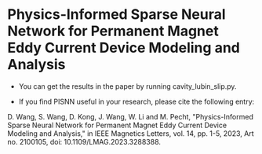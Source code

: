 # Physics-Informed Sparse Neural Network for Permanent Magnet Eddy Current Device Modeling and Analysis
- You can get the results in the paper by running cavity_lubin_slip.py.

- If you find PISNN useful in your research, please cite the following entry:
  
D. Wang, S. Wang, D. Kong, J. Wang, W. Li and M. Pecht, "Physics-Informed Sparse Neural Network for Permanent Magnet Eddy Current Device Modeling and Analysis," in IEEE Magnetics Letters, vol. 14, pp. 1-5, 2023, Art no. 2100105, doi: 10.1109/LMAG.2023.3288388.
